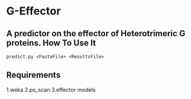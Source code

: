 G-Effector
==================
A predictor on the effector of Heterotrimeric G proteins.
How To Use It
-----------------
	predict.py <FastaFile> <ResultsFile>
Requirements
-----------------
1.weka
2.ps_scan
3.effector models
